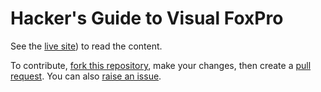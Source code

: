 # Hacker's Guide to Visual FoxPro

See the [live site](https://hackfox.github.io/)) to read the content.

To contribute, [fork this repository](https://help.github.com/en/github/getting-started-with-github/fork-a-repo), make your changes, then create a [pull request](https://help.github.com/en/github/collaborating-with-issues-and-pull-requests/about-pull-requests).  You can also [raise an issue](/issues).